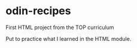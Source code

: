 # odin-recipes
First HTML project from the TOP curriculum

Put to practice what I learned in the HTML module.